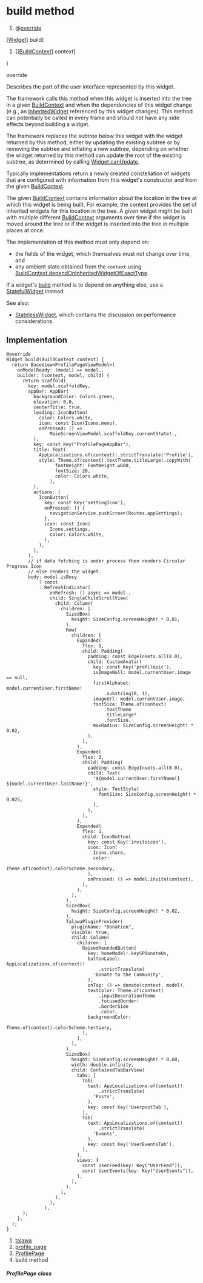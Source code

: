 
<div>

# build method

</div>


<div>

1.  @[override](https://api.flutter.dev/flutter/dart-core/override-constant.html)

</div>

[[Widget](https://api.flutter.dev/flutter/widgets/Widget-class.html)]
build(

1.  [[[BuildContext](https://api.flutter.dev/flutter/widgets/BuildContext-class.md)]
    context]

)


override




Describes the part of the user interface represented by this widget.

The framework calls this method when this widget is inserted into the
tree in a given
[BuildContext](https://api.flutter.dev/flutter/widgets/BuildContext-class.html)
and when the dependencies of this widget change (e.g., an
[InheritedWidget](https://api.flutter.dev/flutter/widgets/InheritedWidget-class.md)
referenced by this widget changes). This method can potentially be
called in every frame and should not have any side effects beyond
building a widget.

The framework replaces the subtree below this widget with the widget
returned by this method, either by updating the existing subtree or by
removing the subtree and inflating a new subtree, depending on whether
the widget returned by this method can update the root of the existing
subtree, as determined by calling
[Widget.canUpdate](https://api.flutter.dev/flutter/widgets/Widget/canUpdate.html).

Typically implementations return a newly created constellation of
widgets that are configured with information from this widget\'s
constructor and from the given
[BuildContext](https://api.flutter.dev/flutter/widgets/BuildContext-class.html).

The given
[BuildContext](https://api.flutter.dev/flutter/widgets/BuildContext-class.html)
contains information about the location in the tree at which this widget
is being built. For example, the context provides the set of inherited
widgets for this location in the tree. A given widget might be built
with multiple different
[BuildContext](https://api.flutter.dev/flutter/widgets/BuildContext-class.html)
arguments over time if the widget is moved around the tree or if the
widget is inserted into the tree in multiple places at once.

The implementation of this method must only depend on:

-   the fields of the widget, which themselves must not change over
    time, and
-   any ambient state obtained from the `context` using
    [BuildContext.dependOnInheritedWidgetOfExactType](https://api.flutter.dev/flutter/widgets/BuildContext/dependOnInheritedWidgetOfExactType.html).

If a widget\'s
[build](../../views_after_auth_screens_profile_profile_page/ProfilePage/build.md)
method is to depend on anything else, use a
[StatefulWidget](https://api.flutter.dev/flutter/widgets/StatefulWidget-class.html)
instead.

See also:

-   [StatelessWidget](https://api.flutter.dev/flutter/widgets/StatelessWidget-class.html),
    which contains the discussion on performance considerations.



## Implementation

``` language-dart
@override
Widget build(BuildContext context) {
  return BaseView<ProfilePageViewModel>(
    onModelReady: (model) => model.,
    builder: (context, model, child) {
      return Scaffold(
        key: model.scaffoldKey,
        appBar: AppBar(
          backgroundColor: Colors.green,
          elevation: 0.0,
          centerTitle: true,
          leading: IconButton(
            color: Colors.white,
            icon: const Icon(Icons.menu),
            onPressed: () =>
                MainScreenViewModel.scaffoldKey.currentState!.,
          ),
          key: const Key("ProfilePageAppBar"),
          title: Text(
            AppLocalizations.of(context)!.strictTranslate('Profile'),
            style: Theme.of(context).textTheme.titleLarge!.copyWith(
                  fontWeight: FontWeight.w600,
                  fontSize: 20,
                  color: Colors.white,
                ),
          ),
          actions: [
            IconButton(
              key: const Key('settingIcon'),
              onPressed: () {
                navigationService.pushScreen(Routes.appSettings);
              },
              icon: const Icon(
                Icons.settings,
                color: Colors.white,
              ),
            ),
          ],
        ),
        // if data fetching is under process then renders Circular Progress Icon
        // else renders the widget.
        body: model.isBusy
            ? const 
            : RefreshIndicator(
                onRefresh: () async => model.,
                child: SingleChildScrollView(
                  child: Column(
                    children: [
                      SizedBox(
                        height: SizeConfig.screenHeight! * 0.01,
                      ),
                      Row(
                        children: [
                          Expanded(
                            flex: 1,
                            child: Padding(
                              padding: const EdgeInsets.all(8.0),
                              child: CustomAvatar(
                                key: const Key('profilepic'),
                                isImageNull: model.currentUser.image == null,
                                firstAlphabet: model.currentUser.firstName!
                                    .substring(0, 1),
                                imageUrl: model.currentUser.image,
                                fontSize: Theme.of(context)
                                    .textTheme
                                    .titleLarge!
                                    .fontSize,
                                maxRadius: SizeConfig.screenHeight! * 0.02,
                              ),
                            ),
                          ),
                          Expanded(
                            flex: 3,
                            child: Padding(
                              padding: const EdgeInsets.all(8.0),
                              child: Text(
                                '${model.currentUser.firstName!} ${model.currentUser.lastName!}',
                                style: TextStyle(
                                  fontSize: SizeConfig.screenHeight! * 0.025,
                                ),
                              ),
                            ),
                          ),
                          Expanded(
                            flex: 1,
                            child: IconButton(
                              key: const Key('inviteicon'),
                              icon: Icon(
                                Icons.share,
                                color:
                                    Theme.of(context).colorScheme.secondary,
                              ),
                              onPressed: () => model.invite(context),
                            ),
                          ),
                        ],
                      ),
                      SizedBox(
                        height: SizeConfig.screenHeight! * 0.02,
                      ),
                      TalawaPluginProvider(
                        pluginName: "Donation",
                        visible: true,
                        child: Column(
                          children: [
                            RaisedRoundedButton(
                              key: homeModel!.keySPDonateUs,
                              buttonLabel: AppLocalizations.of(context)!
                                  .strictTranslate(
                                'Donate to the Community',
                              ),
                              onTap: () => donate(context, model),
                              textColor: Theme.of(context)
                                  .inputDecorationTheme
                                  .focusedBorder!
                                  .borderSide
                                  .color,
                              backgroundColor:
                                  Theme.of(context).colorScheme.tertiary,
                            ),
                          ],
                        ),
                      ),
                      SizedBox(
                        height: SizeConfig.screenHeight! * 0.68,
                        width: double.infinity,
                        child: ContainedTabBarView(
                          tabs: [
                            Tab(
                              text: AppLocalizations.of(context)!
                                  .strictTranslate(
                                'Posts',
                              ),
                              key: const Key('UserpostTab'),
                            ),
                            Tab(
                              text: AppLocalizations.of(context)!
                                  .strictTranslate(
                                'Events',
                              ),
                              key: const Key('UserEventsTab'),
                            ),
                          ],
                          views: [
                            const UserFeed(key: Key("UserFeed")),
                            const UserEvents(key: Key("UserEvents")),
                          ],
                        ),
                      ),
                    ],
                  ),
                ),
              ),
      );
    },
  );
}
```







1.  [talawa](../../index.md)
2.  [profile_page](../../views_after_auth_screens_profile_profile_page/)
3.  [ProfilePage](../../views_after_auth_screens_profile_profile_page/ProfilePage-class.md)
4.  build method

##### ProfilePage class








